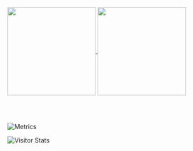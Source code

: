 <a href="https://github.com/anuraghazra/github-readme-stats">
  <img height=200 align="center" src="https://github-readme-stats.vercel.app/api?username=3rd&show_icons=true&theme=github_dark_dimmed" />
</a>
<a href="https://github.com/anuraghazra/github-readme-stats">
  <img height=200 align="center" src="https://github-readme-stats.vercel.app/api/top-langs?username=3rd&layout=compact&langs_count=8&card_width=320&&hide=c&theme=github_dark_dimmed" />
</a>

<br><br>

![Metrics](https://beta-metrics.lecoq.io/3rd?template=classic&base.header=0&isocalendar=1&habits=1&activity=1&base=header%2C%20activity%2C%20community%2C%20repositories%2C%20metadata&base.indepth=false&base.hireable=false&base.skip=false&isocalendar=false&isocalendar.duration=half-year&habits=false&habits.from=200&habits.days=14&habits.facts=true&habits.charts=false&habits.charts.type=classic&habits.trim=false&habits.languages.limit=8&habits.languages.threshold=0%25&activity=false&activity.limit=5&activity.load=300&activity.days=14&activity.visibility=all&activity.timestamps=false&activity.filter=all&config.timezone=Europe%2FBucharest)

<div>
  <img alt="Visitor Stats" src="https://widgetbite.com/stats/3rd"/>
</div>
